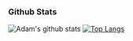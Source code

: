 ### Github Stats
![Adam's github stats](https://github-readme-stats.vercel.app/api?username=ahonore42&show_icons=true&theme=onedark)
[![Top Langs](https://github-readme-stats.vercel.app/api/top-langs/?username=ahonore42&layout=compact&theme=onedark)](https://github.com/ahonore42/github-readme-stats)


<!--
**ahonore42/ahonore42** is a ✨ _special_ ✨ repository because its `README.md` (this file) appears on your GitHub profile.

Here are some ideas to get you started:

- 🔭 I’m currently working on ...
- 🌱 I’m currently learning ...
- 👯 I’m looking to collaborate on ...
- 🤔 I’m looking for help with ...
- 💬 Ask me about ...
- 📫 How to reach me: ...
- 😄 Pronouns: ...
- ⚡ Fun fact: ...
-->

